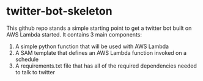 # twitter-bot-skeleton

This github repo stands a simple starting point to get a twitter bot built on AWS Lambda started. It contains 3 main components:

1. A simple python function that will be used with AWS Lambda
1. A SAM template that defines an AWS Lambda function invoked on a schedule
1. A requirements.txt file that has all of the required dependencies needed to talk to twitter

